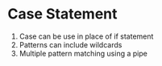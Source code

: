 # Case Statement

1. Case can be use in place of if statement
2. Patterns can include wildcards
3. Multiple pattern matching using a pipe

